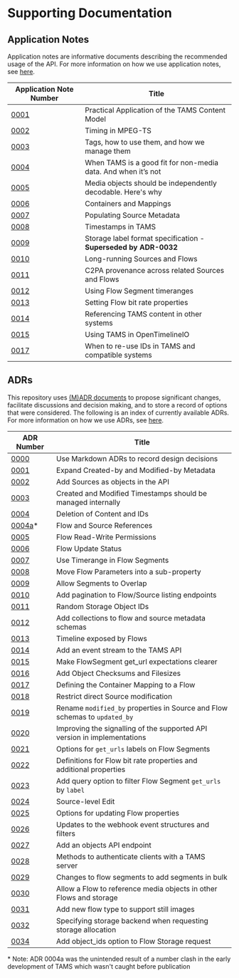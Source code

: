 # Supporting Documentation

## Application Notes

Application notes are informative documents describing the recommended usage of the API.
For more information on how we use application notes, see [here](./appnotes/README.md).

| Application Note Number                                              | Title                                                           |
| -------------------------------------------------------------------- | --------------------------------------------------------------- |
| [0001](./appnotes/0001-multi-mono-essence-flows-sources.md)          | Practical Application of the TAMS Content Model                 |
| [0002](./appnotes/0002-Timing-in-MPEG-TS.md)                         | Timing in MPEG-TS                                               |
| [0003](./appnotes/0003-tag-names.md)                                 | Tags, how to use them, and how we manage them                   |
| [0004](./appnotes/0004-tams-for-data.md)                             | When TAMS is a good fit for non-media data. And when it’s not   |
| [0005](./appnotes/0005-indepentent-segments.md)                      | Media objects should be independently decodable. Here's why     |
| [0006](./appnotes/0006-containers-and-mappings.md)                   | Containers and Mappings                                         |
| [0007](./appnotes/0007-populating-source-metadata.md)                | Populating Source Metadata                                      |
| [0008](./appnotes/0008-timestamps-in-TAMS.md)                        | Timestamps in TAMS                                              |
| [0009](./appnotes/0009-storage-label-format.md)                      | Storage label format specification - **Superseded by ADR-0032** |
| [0010](./appnotes/0010-long-running-sources-and-flows.md)            | Long-running Sources and Flows                                  |
| [0011](./appnotes/0011-c2pa.md)                                      | C2PA provenance across related Sources and Flows                |
| [0012](./appnotes/0012-using-flow-segment-timeranges.md)             | Using Flow Segment timeranges                                   |
| [0013](./appnotes/0013-setting-flow-bit-rate-properties.md)          | Setting Flow bit rate properties                                |
| [0014](./appnotes/0014-referencing-tams-content-in-other-systems.md) | Referencing TAMS content in other systems                       |
| [0015](./appnotes/0015-using-tams-in-opentimelineio.md)              | Using TAMS in OpenTimelineIO                                    |
| [0017](./appnotes/0017-reuse-of-ids.md)                              | When to re-use IDs in TAMS and compatible systems               |

## ADRs

This repository uses [(M)ADR documents](https://adr.github.io/madr/) to propose significant changes, facilitate discussions and decision making, and to store a record of options that were considered.
The following is an index of currently available ADRs.
For more information on how we use ADRs, see [here](./adr/README.md).

| ADR Number                                                         | Title                                                                      |
| ------------------------------------------------------------------ | -------------------------------------------------------------------------- |
| [0000](./adr/0000-use-markdown-adrs-to-record-design-decisions.md) | Use Markdown ADRs to record design decisions                               |
| [0001](./adr/0001-expand-created-modified-metadata.md)             | Expand Created-by and Modified-by Metadata                                 |
| [0002](./adr/0002-add-sources-to-api.md)                           | Add Sources as objects in the API                                          |
| [0003](./adr/0003-item-timestamps-managed-internally.md)           | Created and Modified Timestamps should be managed internally               |
| [0004](./adr/0004-content-deletion.md)                             | Deletion of Content and IDs                                                |
| [0004a](./adr/0004a-ancestry-relationships.md)*                    | Flow and Source References                                                 |
| [0005](./adr/0005-flow-read-write-permissions.md)                  | Flow Read-Write Permissions                                                |
| [0006](./adr/0006-flow-status.md)                                  | Flow Update Status                                                         |
| [0007](./adr/0007-use-timerange-in-flow-segments.md)               | Use Timerange in Flow Segments                                             |
| [0008](./adr/0008-move-flow-parameters-into-a-sub-property.md)     | Move Flow Parameters into a sub-property                                   |
| [0009](./adr/0009-allow-segment-overlap.md)                        | Allow Segments to Overlap                                                  |
| [0010](./adr/0010-pagination-of-listing-endpoints.md)              | Add pagination to Flow/Source listing endpoints                            |
| [0011](./adr/0011-random-storage-object-ids.md)                    | Random Storage Object IDs                                                  |
| [0012](./adr/0012-add-flow-collections.md)                         | Add collections to flow and source metadata schemas                        |
| [0013](./adr/0013-timeline-exposed-by-flows.md)                    | Timeline exposed by Flows                                                  |
| [0014](./adr/0014-add-event-stream.md)                             | Add an event stream to the TAMS API                                        |
| [0015](./adr/0015-flow-segment-get-url-expectations.md)            | Make FlowSegment get_url expectations clearer                              |
| [0016](./adr/0016-checksums-and-filesize.md)                       | Add Object Checksums and Filesizes                                         |
| [0017](./adr/0017-container-mapping.md)                            | Defining the Container Mapping to a Flow                                   |
| [0018](./adr/0018-restrict-direct-source-modification.md)          | Restrict direct Source modification                                        |
| [0019](./adr/0019-consolidate-modified-updated-terms.md)           | Rename `modified_by` properties in Source and Flow schemas to `updated_by` |
| [0020](./adr/0020-version-signalling.md)                           | Improving the signalling of the supported API version in implementations   |
| [0021](./adr/0021-storage-label-format.md)                         | Options for `get_urls` labels on Flow Segments                             |
| [0022](./adr/0022-flow-bit-rate-properties.md)                     | Definitions for Flow bit rate properties and additional properties         |
| [0023](./adr/0023-filter-segment-get-urls.md)                      | Add query option to filter Flow Segment `get_urls` by `label`              |
| [0024](./adr/0024-source-level-edit.md)                            | Source-level Edit                                                          |
| [0025](./adr/0025-flow-property-updates.md)                        | Options for updating Flow properties                                       |
| [0026](./adr/0026-updated-webhook-events-and-filters.md)           | Updates to the webhook event structures and filters                        |
| [0027](./adr/0027-add-objects-api-endpoint.md)                     | Add an objects API endpoint                                                |
| [0028](./adr/0028-authentication-methods.md)                       | Methods to authenticate clients with a TAMS server                         |
| [0029](./adr/0029-bulk-flow-segments.md)                           | Changes to flow segments to add segments in bulk                           |
| [0030](./adr/0030-allow-external-media-objects.md)                 | Allow a Flow to reference media objects in other Flows and storage         |
| [0031](./adr/0031-flow-image-support.md)                           | Add new flow type to support still images                                  |
| [0032](./adr/0032-specifying-storage-backend.md)                   | Specifying storage backend when requesting storage allocation              |
| [0034](./adr/0034-storage-allow-object_ids.md)                     | Add object_ids option to Flow Storage request                              |

\* Note: ADR 0004a was the unintended result of a number clash in the early development of TAMS which wasn't caught before publication
